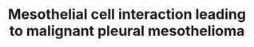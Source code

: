 ---
annotations:
- type: Disease Ontology
  value: malignant pleural mesothelioma
- type: Cell Type Ontology
  value: mesothelial cell
authors:
- Marvin M2
- Eweitz
description: Adverse Outcome Pathway for malignant pleural mesothelioma, known to
  be initiated by asbestos. Hypothetical sequence of events, which are planned for
  development in the AOP-Wiki, hence the lacking Key Event IDs.
last-edited: 2021-06-05
organisms:
- Homo sapiens
redirect_from:
- /index.php/Pathway:WP5091
- /instance/WP5091
schema-jsonld:
- '@context': https://schema.org/
  '@id': https://wikipathways.github.io/pathways/WP5091.html
  '@type': Dataset
  creator:
    '@type': Organization
    name: WikiPathways
  description: Adverse Outcome Pathway for malignant pleural mesothelioma, known to
    be initiated by asbestos. Hypothetical sequence of events, which are planned for
    development in the AOP-Wiki, hence the lacking Key Event IDs.
  keywords:
  - Homologous Recombination
  - Mesothelioma
  - Inadequate DNA repair
  - Interaction with mesothelial cells
  - DNA Repair Pathways
  - DNA double strand breaks
  - (loss of 3p21, 9p21)
  - Oxidative lesions to DNA
  - Chromosome breaks and rearrangements
  - Genomic instability
  - Malignant Pleural Mesothelioma
  - Chromothripsis
  - Mesothelial cell proliferation
  - Increases in mutations
  - Cell Cycle
  - Oxidative stress
  license: CC0
  name: Mesothelial cell interaction leading to malignant pleural mesothelioma
seo: CreativeWork
title: Mesothelial cell interaction leading to malignant pleural mesothelioma
wpid: WP5091
---